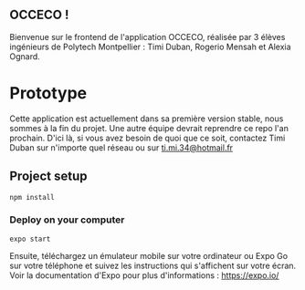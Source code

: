 ## OCCECO !
Bienvenue sur le frontend de l'application OCCECO, réalisée par 3 élèves ingénieurs de Polytech Montpellier : Timi Duban, Rogerio Mensah et Alexia Ognard.

# Prototype
Cette application est actuellement dans sa première version stable, nous sommes à la fin du projet.
Une autre équipe devrait reprendre ce repo l'an prochain. D'ici là, si vous avez besoin de quoi que ce soit, contactez Timi Duban sur n'importe quel réseau ou sur ti.mi.34@hotmail.fr

## Project setup
```
npm install
```

### Deploy on your computer
```
expo start
```
Ensuite, téléchargez un émulateur mobile sur votre ordinateur ou Expo Go sur votre téléphone et suivez les instructions qui s'affichent sur votre écran. Voir la documentation d'Expo pour plus d'informations : https://expo.io/
